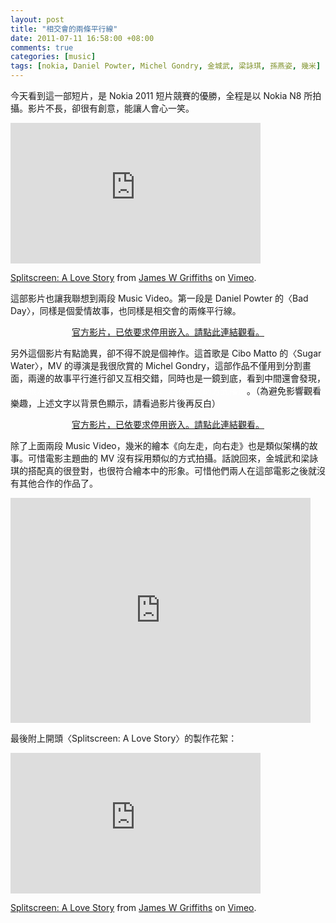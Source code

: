 ```yaml
--- 
layout: post
title: "相交會的兩條平行線"
date: 2011-07-11 16:58:00 +08:00
comments: true
categories: [music]
tags: [nokia, Daniel Powter, Michel Gondry, 金城武, 梁詠琪, 孫燕姿, 幾米]
---
```


今天看到這一部短片，是 Nokia 2011 短片競賽的優勝，全程是以 Nokia N8 所拍攝。影片不長，卻很有創意，能讓人會心一笑。

<iframe src="http://player.vimeo.com/video/25451551?title=0&amp;byline=0&amp;portrait=0" width="400" height="225" frameborder="0" webkitAllowFullScreen mozallowfullscreen allowFullScreen></iframe><p><a href="http://vimeo.com/25451551">Splitscreen: A Love Story</a> from <a href="http://vimeo.com/jwgriffiths">James W Griffiths</a> on <a href="http://vimeo.com">Vimeo</a>.</p>

<!-- more -->

這部影片也讓我聯想到兩段 Music Video。第一段是 Daniel Powter 的〈Bad Day〉，同樣是個愛情故事，也同樣是相交會的兩條平行線。

<div style="text-align: center;"><a href="http://youtu.be/gH476CxJxfg">官方影片，已依要求停用嵌入。請點此連結觀看。</a></div>

另外這個影片有點詭異，卻不得不說是個神作。這首歌是 Cibo Matto 的〈Sugar Water〉，MV 的導演是我很欣賞的 Michel Gondry，這部作品不僅用到分割畫面，兩邊的故事平行進行卻又互相交錯，同時也是一鏡到底，看到中間還會發現，<span style="color:white;">兩邊根本就是同樣一段影片以前後顛倒、左右相反的方式播放</span>。（為避免影響觀看樂趣，上述文字以背景色顯示，請看過影片後再反白）

<div style="text-align: center;"><a href="http://youtu.be/EN9auBn6Jys">官方影片，已依要求停用嵌入。請點此連結觀看。</a></div>

除了上面兩段 Music Video，幾米的繪本《向左走，向右走》也是類似架構的故事。可惜電影主題曲的 MV 沒有採用類似的方式拍攝。話說回來，金城武和梁詠琪的搭配真的很登對，也很符合繪本中的形象。可惜他們兩人在這部電影之後就沒有其他合作的作品了。

<iframe width="480" height="360" src="http://www.youtube.com/embed/tHizEjsc_6k?rel=0" frameborder="0" allowfullscreen></iframe>

最後附上開頭〈Splitscreen: A Love Story〉的製作花絮：

<iframe src="http://player.vimeo.com/video/25451551?title=0&amp;byline=0&amp;portrait=0" width="400" height="225" frameborder="0" webkitAllowFullScreen mozallowfullscreen allowFullScreen></iframe><p><a href="http://vimeo.com/25451551">Splitscreen: A Love Story</a> from <a href="http://vimeo.com/jwgriffiths">James W Griffiths</a> on <a href="http://vimeo.com">Vimeo</a>.</p>
